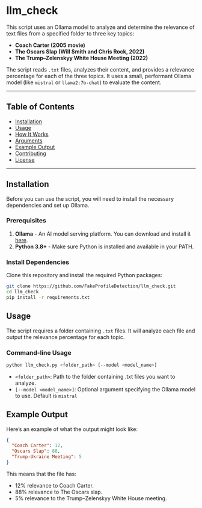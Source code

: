 # llm_check

This script uses an Ollama model to analyze and determine the relevance of text files from a specified folder to three key topics:

- **Coach Carter (2005 movie)**
- **The Oscars Slap (Will Smith and Chris Rock, 2022)**
- **The Trump–Zelenskyy White House Meeting (2022)**

The script reads `.txt` files, analyzes their content, and provides a relevance percentage for each of the three topics. It uses a small, performant Ollama model (like `mistral` or `llama2:7b-chat`) to evaluate the content.

---

## Table of Contents

- [Installation](#installation)
- [Usage](#usage)
- [How It Works](#how-it-works)
- [Arguments](#arguments)
- [Example Output](#example-output)
- [Contributing](#contributing)
- [License](#license)

---

## Installation

Before you can use the script, you will need to install the necessary dependencies and set up Ollama.

### Prerequisites

1. **Ollama** - An AI model serving platform. You can download and install it [here](https://ollama.com).
2. **Python 3.8+** - Make sure Python is installed and available in your PATH.

### Install Dependencies

Clone this repository and install the required Python packages:

```bash
git clone https://github.com/FakeProfileDetection/llm_check.git
cd llm_check
pip install -r requirements.txt
```

## Usage

The script requires a folder containing `.txt` files. It will analyze each file and output the relevance percentage for each topic.

### Command-line Usage

```bash
python llm_check.py <folder_path> [--model <model_name>]
```

- `<folder_path>`: Path to the folder containing .txt files you want to analyze.
- `[--model <model_name>]`: Optional argument specifying the Ollama model to use. Default is `mistral`

## Example Output

Here’s an example of what the output might look like:

```json
{
  "Coach Carter": 12,
  "Oscars Slap": 88,
  "Trump-Ukraine Meeting": 5
}
```

This means that the file has:

- 12% relevance to Coach Carter.
- 88% relevance to The Oscars slap.
- 5% relevance to the Trump–Zelenskyy White House meeting.
